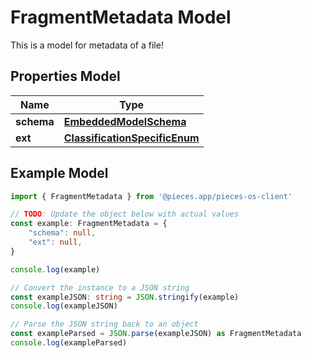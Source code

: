 
# FragmentMetadata Model

This is a model for metadata of a file!

## Properties Model

Name | Type
------------ | -------------
**schema** | [**EmbeddedModelSchema**](EmbeddedModelSchema)
**ext** | [**ClassificationSpecificEnum**](ClassificationSpecificEnum)

## Example Model

```typescript
import { FragmentMetadata } from '@pieces.app/pieces-os-client'

// TODO: Update the object below with actual values
const example: FragmentMetadata = {
    "schema": null,
    "ext": null,
}

console.log(example)

// Convert the instance to a JSON string
const exampleJSON: string = JSON.stringify(example)
console.log(exampleJSON)

// Parse the JSON string back to an object
const exampleParsed = JSON.parse(exampleJSON) as FragmentMetadata
console.log(exampleParsed)
```


